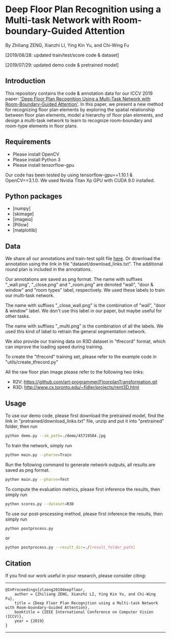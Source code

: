 # Deep Floor Plan Recognition using a Multi-task Network with Room-boundary-Guided Attention
By Zhiliang ZENG, Xianzhi LI, Ying Kin Yu, and Chi-Wing Fu

[2019/08/28: updated train/test/score code & dataset]

[2019/07/29: updated demo code & pretrained model]

## Introduction

This repository contains the code & annotation data for our ICCV 2019 paper: ['Deep Floor Plan Recognition Using a Multi-Task Network with Room-Boundary-Guided Attention'](https://arxiv.org/abs/1908.11025). In this paper, we present a new method for recognizing floor plan elements by exploring the spatial relationship between floor plan elements, model a hierarchy of floor plan elements, and design a multi-task network to learn to recognize room-boundary and room-type elements in floor plans.

## Requirements

- Please install OpenCV
- Please install Python 3
- Please install tensorflow-gpu

Our code has been tested by using tensorflow-gpu==1.10.1 & OpenCV==3.1.0. We used Nvidia Titan Xp GPU with CUDA 9.0 installed.

## Python packages

- [numpy]
- [skimage]
- [imageio]
- [Pillow]
- [matplotlib]

## Data

We share all our annotations and train-test split file [here](https://mycuhk-my.sharepoint.com/:f:/g/personal/1155052510_link_cuhk_edu_hk/EgyJhisy04hNnxKncWl5zksBf9zDKDpMJ7c0V-q53_pxuA?e=P0BjZd). Or download the annotation using the link in file "dataset/download_links.txt". The additional round plan is included in the annotations.

Our annotations are saved as png format. The name with suffixes "\_wall.png", "\_close.png" and "\_room.png" are denoted "wall", "door & window" and "room types" label, respectively. We used these labels to train our multi-task network.

The name with suffixes "\_close_wall.png" is the combination of "wall", "door & window" label. We don't use this label in our paper, but maybe useful for other tasks.

The name with suffixes "\_multi.png" is the combination of all the labels. We used this kind of label to retrain the general segmentation network.

We also provide our training data on R3D dataset in "tfrecord" format, which can improve the loading speed during training.

To create the "tfrecord" training set, please refer to the example code in "utils/create_tfrecord.py"

All the raw floor plan image please refer to the following two links:

- R2V: <https://github.com/art-programmer/FloorplanTransformation.git>
- R3D: <http://www.cs.toronto.edu/~fidler/projects/rent3D.html>

## Usage

To use our demo code, please first download the pretrained model, find the link in "pretrained/download_links.txt" file, unzip and put it into "pretrained" folder, then run

```bash
python demo.py --im_path=./demo/45719584.jpg 
```

To train the network, simply run

```bash
python main.py --pharse=Train
```

Run the following command to generate network outputs, all results are saved as png format.

```bash
python main.py --pharse=Test
```

To compute the evaluation metrics, please first inference the results, then simply run

```bash
python scores.py --dataset=R3D
```

To use our post-processing method, please first inference the results, then simply run

```bash
python postprocess.py
```

or 

```bash
python postprocess.py --result_dir=./[result_folder_path]
```

## Citation

If you find our work useful in your research, please consider citing:

---

	@InProceedings{zlzeng2019deepfloor,
		author = {Zhiliang ZENG, Xianzhi LI, Ying Kin Yu, and Chi-Wing Fu},
		title = {Deep Floor Plan Recognition using a Multi-task Network with Room-boundary-Guided Attention},
		booktitle = {IEEE International Conference on Computer Vision (ICCV)},
		year = {2019}
	}

---